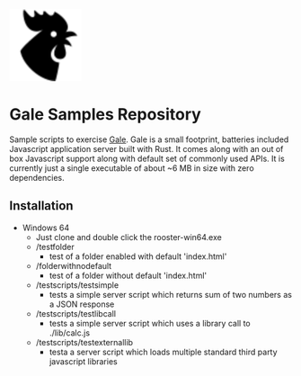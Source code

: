 <img src="./webroot/rooster.png" href="http://icons8.com/" alt="Gale Application Server" width="128"/>

# Gale Samples Repository
 Sample scripts to exercise [Gale](https://github.com/elasmojs/gale). Gale is a small footprint, batteries included Javascript application server built with Rust. It comes along with an out of box Javascript support along with default set of commonly used APIs. It is currently just a single executable of about ~6 MB in size with zero dependencies.

## Installation
- Windows 64
	- Just clone and double click the rooster-win64.exe
	- /testfolder
		- test of a folder enabled with default 'index.html'
	- /folderwithnodefault
		- test of a folder without default 'index.html' 
	- /testscripts/testsimple
		- tests a simple server script which returns sum of two numbers as a JSON response
	- /testscripts/testlibcall
		- tests a simple server script which uses a library call to ./lib/calc.js
	- /testscripts/testexternallib
		- testa a server script which loads multiple standard third party javascript libraries
